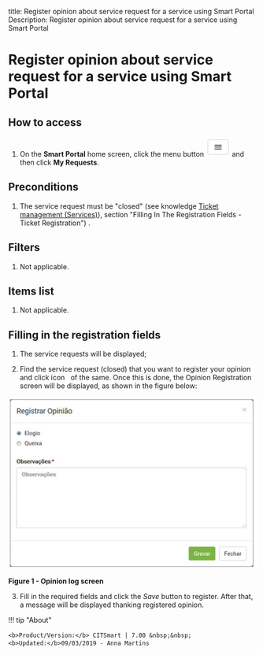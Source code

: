 title: Register opinion about service request for a service using Smart Portal
Description: Register opinion about service request for a service using Smart Portal

# Register opinion about service request for a service using Smart Portal

How to access
-------------

1.  On the **Smart Portal** home screen, click the menu button ![figure](images/simb-meno.white.jpg) and then
    click **My Requests**.

Preconditions
-------------

1.  The service request must be "closed" (see knowledge [Ticket management
    (Services)][1]), section "Filling In The Registration Fields - Ticket Registration") .

Filters
-------

1.  Not applicable.

Items list
----------

1.  Not applicable.

Filling in the registration fields
----------------------------------

1.  The service requests will be displayed;

2.  Find the service request (closed) that you want to register your opinion and
    click icon   of the same. Once this is done, the Opinion Registration screen
    will be displayed, as shown in the figure below:

   ![Registro](images/opiniao.img1.jpg)
   
   **Figure 1 - Opinion log screen**

3.  Fill in the required fields and click the *Save* button to register. After
    that, a message will be displayed thanking registered opinion.

!!! tip "About"

    <b>Product/Version:</b> CITSmart | 7.00 &nbsp;&nbsp;
    <b>Updated:</b>09/03/2019 - Anna Martins
        
[1]:/en-us/citsmart-platform-7/processes/tickets/ticket-management.html
